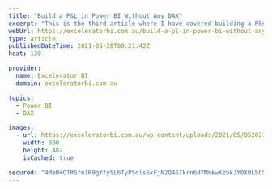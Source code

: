 ```yaml
---
title: "Build a P&L in Power BI Without Any DAX"
excerpt: "This is the third article where I have covered building a P&#38;L in Power BI. My first 2 articles here and here focused on how to use the DAX language to solve some of the common problems with P&#38;L reporting, such as adding sub totals into the visual, % of [...]Read More »"
webUrl: https://exceleratorbi.com.au/build-a-pl-in-power-bi-without-any-dax/
type: article
publishedDateTime: 2021-05-28T00:21:42Z
heat: 130

provider:
  name: Excelerator BI
  domain: exceleratorbi.com.au

topics:
  - Power BI
  - DAX

images:
  - url: https://exceleratorbi.com.au/wp-content/uploads/2021/05/052821_0018_BuildaPLin1.png
    width: 800
    height: 482
    isCached: true

secured: "4Me0+OTRSfn1R9gYfySL6TyPSolsSxFjN2Q467krn6dYMmkwKzbkJY0X0L5CS8tU1YEcMXTVukvfc2WHHbuMKzVte95my7gX4QRNwAtgRb02kjgyF3POe8dw4s8foeS4NggsIshHUHmQc9yaMaq4/DGx9N2JLO5c9/pGoAg6xHcwEfD1C5VC/RaHSviWEEobmC71EBHBVdDd+9jwwHnUyc5pxwo/KlpFMqUpEmagpCMAzcuXNpPXD52P3+4meWfBgCV5o9QC92XKqXPMIP3prOWRJko4XtA+IiIrlZeLPSI+takq/od3J2CiOhFKNg7OI+k1W2thCnFNQPFky3mTA+VbKiiMEOVMbC9dPBmEcwg=;ZnTir42Tqw+VFqU5zSIvGQ=="
---
```


